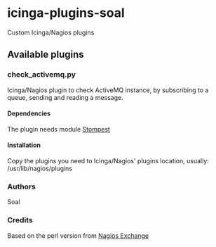 # icinga-plugins-soal

Custom Icinga/Nagios plugins

## Available plugins

### check_activemq.py

Icinga/Nagios plugin to check ActiveMQ instance, by subscribing
to a queue, sending and reading a message.

#### Dependencies

The plugin needs module [Stompest](http://nikipore.github.io/stompest/index.html)

#### Installation

Copy the plugins you need to Icinga/Nagios' plugins location, usually:
/usr/lib/nagios/plugins

### Authors
Soal

### Credits
Based on the perl version from [Nagios Exchange](http://exchange.nagios.org/directory/Plugins/Java-Applications-and-Servers/check_activemq/details)

